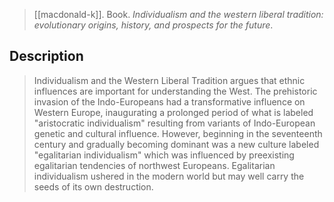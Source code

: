 > [[macdonald-k]]. 
> Book.
> *Individualism and the western liberal tradition: evolutionary origins, history, and prospects for the future*.

## Description
> Individualism and the Western Liberal Tradition argues that ethnic influences are important for understanding the West. The prehistoric invasion of the Indo-Europeans had a transformative influence on Western Europe, inaugurating a prolonged period of what is labeled "aristocratic individualism" resulting from variants of Indo-European genetic and cultural influence. However, beginning in the seventeenth century and gradually becoming dominant was a new culture labeled "egalitarian individualism" which was influenced by preexisting egalitarian tendencies of northwest Europeans. Egalitarian individualism ushered in the modern world but may well carry the seeds of its own destruction.